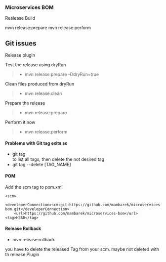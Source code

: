### Microservices BOM

Realease Build

mvn release:prepare
mvn release:perform

## Git issues
Release plugin

Test the release using dryRun
> - mvn release:prepare -DdryRun=true

Clean files produced from dryRun
> - mvn release:clean

Prepare the release  
> - mvn release:prepare

Perform it now  
> - mvn release:perform

#### Problems with Git tag exits so
- git tag  
to list all tags, then delete the not desired tag
- git tag --delete [TAG_NAME]

#### POM
Add the scm tag to pom.xml

    <scm>
        <developerConnection>scm:git:https://github.com/mambarek/microservices-bom.git</developerConnection>
        <url>https://github.com/mambarek/microservices-bom</url>
    <tag>HEAD</tag>
    
#### Release Rollback
- mvn release:rollback

you have to delete the released Tag from your scm. maybe not deleted with th release Plugin    

